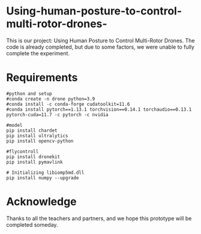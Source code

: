 # Using-human-posture-to-control-multi-rotor-drones-
This is our project: Using Human Posture to Control Multi-Rotor Drones. The code is already completed, but due to some factors, we were unable to fully complete the experiment.

Requirements
===

```
#python and setup
#conda create -n drone python=3.9
#conda install -c conda-forge cudatoolkit=11.6
#conda install pytorch==1.13.1 torchvision==0.14.1 torchaudio==0.13.1 pytorch-cuda=11.7 -c pytorch -c nvidia

#model
pip install chardet
pip install ultralytics
pip install opencv-python

#flycontroll
pip install dronekit
pip install pymavlink

# Initializing libiomp5md.dll
pip install numpy --upgrade
```

Acknowledge
===
Thanks to all the teachers and partners, and we hope this prototype will be completed someday.
